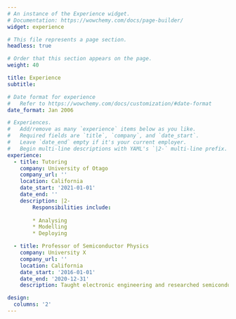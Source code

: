 ```yaml
---
# An instance of the Experience widget.
# Documentation: https://wowchemy.com/docs/page-builder/
widget: experience

# This file represents a page section.
headless: true

# Order that this section appears on the page.
weight: 40

title: Experience
subtitle:

# Date format for experience
#   Refer to https://wowchemy.com/docs/customization/#date-format
date_format: Jan 2006

# Experiences.
#   Add/remove as many `experience` items below as you like.
#   Required fields are `title`, `company`, and `date_start`.
#   Leave `date_end` empty if it's your current employer.
#   Begin multi-line descriptions with YAML's `|2-` multi-line prefix.
experience:
  - title: Tutoring
    company: University of Otago
    company_url: ''
    location: California
    date_start: '2021-01-01'
    date_end: ''
    description: |2-
        Responsibilities include:
        
        * Analysing
        * Modelling
        * Deploying

  - title: Professor of Semiconductor Physics
    company: University X
    company_url: ''
    location: California
    date_start: '2016-01-01'
    date_end: '2020-12-31'
    description: Taught electronic engineering and researched semiconductor physics.

design:
  columns: '2'
---
```



  <!-- - title: Tutoring
    company: University of Otago
    company_url: ''
    company_logo: org-uo
    location: New Zealand
    date_start: '2022-6-1'
    date_end: '2022-11-31'
    description: FINC306 Derivatives

  - title: Tutoring
    company: University of Otago
    company_url: ''
    company_logo: org-uo
    location: New Zealand
    date_start: '2021-6-1'
    date_end: '2021-11-31'
    description: FINC310 Fixed Income Security Analysis -->